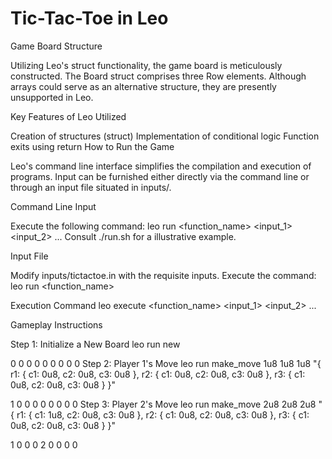 
# Tic-Tac-Toe in Leo

Game Board Structure

Utilizing Leo's struct functionality, the game board is meticulously constructed. The Board struct comprises three Row elements. Although arrays could serve as an alternative structure, they are presently unsupported in Leo.

Key Features of Leo Utilized

Creation of structures (struct)
Implementation of conditional logic
Function exits using return
How to Run the Game

Leo's command line interface simplifies the compilation and execution of programs. Input can be furnished either directly via the command line or through an input file situated in inputs/.

Command Line Input

Execute the following command:
leo run <function_name> <input_1> <input_2> ...
Consult ./run.sh for a illustrative example.

Input File

Modify inputs/tictactoe.in with the requisite inputs.
Execute the command:
leo run <function_name>

Execution Command
leo execute <function_name> <input_1> <input_2> ...

Gameplay Instructions

Step 1: Initialize a New Board
leo run new

0    0    0
0    0    0
0    0    0
Step 2: Player 1's Move
leo run make_move 1u8 1u8 1u8 "{ r1: { c1: 0u8, c2: 0u8, c3: 0u8 }, r2: { c1: 0u8, c2: 0u8, c3: 0u8 }, r3: { c1: 0u8, c2: 0u8, c3: 0u8 } }"


1    0    0
0    0    0
0    0    0
Step 3: Player 2's Move
leo run make_move 2u8 2u8 2u8 "{ r1: { c1: 1u8, c2: 0u8, c3: 0u8 }, r2: { c1: 0u8, c2: 0u8, c3: 0u8 }, r3: { c1: 0u8, c2: 0u8, c3: 0u8 } }"


1    0    0
0    2    0
0    0    0






